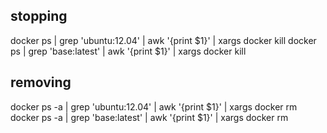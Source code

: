 ## stopping
docker ps | grep 'ubuntu:12.04' | awk '{print $1}' | xargs docker kill
docker ps | grep 'base:latest' | awk '{print $1}' | xargs docker kill


## removing
docker ps -a | grep 'ubuntu:12.04' | awk '{print $1}' | xargs docker rm
docker ps -a | grep 'base:latest' | awk '{print $1}' | xargs docker rm